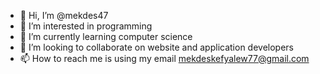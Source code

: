 - 👋 Hi, I’m @mekdes47
- 👀 I’m interested in programming
- 🌱 I’m currently learning computer science 
- 💞️ I’m looking to collaborate on website and application developers
- 📫 How to reach me is using my email mekdeskefyalew77@gmail.com 

<!---
mekdes47/mekdes47 is a ✨ special ✨ repository because its `README.md` (this file) appears on your GitHub profile.
You can click the Preview link to take a look at your changes.
--->
